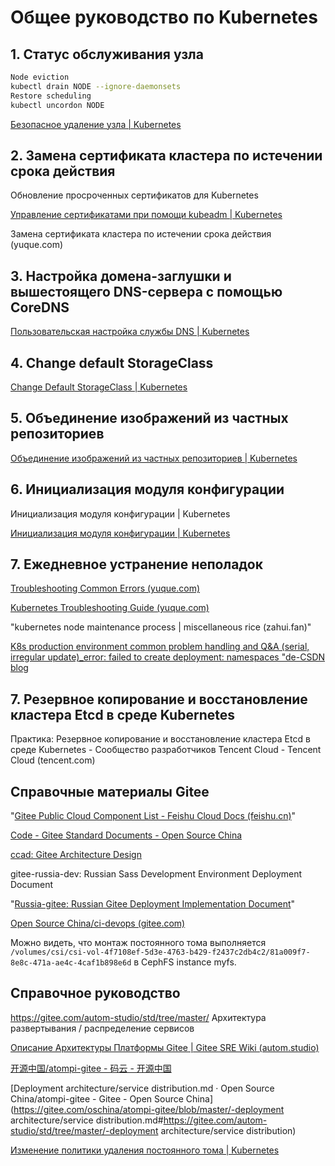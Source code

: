 # Общее руководство по Kubernetes

## 1. Статус обслуживания узла

```sh
Node eviction
kubectl drain NODE --ignore-daemonsets
Restore scheduling
kubectl uncordon NODE
```

[Безопасное удаление узла | Kubernetes](https://kubernetes.io/zh-cn/docs/tasks/administer-cluster/safely-drain-node/)



## 2. Замена сертификата кластера по истечении срока действия

Обновление просроченных сертификатов для Kubernetes

[Управление сертификатами при помощи kubeadm | Kubernetes](https://kubernetes.io/zh-cn/docs/tasks/administer-cluster/kubeadm/kubeadm-certs/)

Замена сертификата кластера по истечении срока действия (yuque.com)





## 3. Настройка домена-заглушки и вышестоящего DNS-сервера с помощью CoreDNS

[Пользовательская настройка службы DNS | Kubernetes](https://kubernetes.io/zh-cn/docs/tasks/administer-cluster/dns-custom-nameservers/)





## 4. Change default StorageClass

[Change Default StorageClass | Kubernetes](https://kubernetes.io/zh-cn/docs/tasks/administer-cluster/change-default-storage-class/)





## 5. Объединение изображений из частных репозиториев

[Объединение изображений из частных репозиториев | Kubernetes](https://kubernetes.io/zh-cn/docs/tasks/configure-pod-container/pull-image-private-registry/)





## 6. Инициализация модуля конфигурации

Инициализация модуля конфигурации | Kubernetes

[Инициализация модуля конфигурации | Kubernetes](https://kubernetes.io/zh-cn/docs/tasks/configure-pod-container/static-pod/)





## 7. Ежедневное устранение неполадок

[Troubleshooting Common Errors (yuque.com)](https://www.yuque.com/cuiliang0302/kubernetes/mrdyeu)

[Kubernetes Troubleshooting Guide (yuque.com)](https://www.yuque.com/imroc/kubernetes-troubleshooting)

"kubernetes node maintenance process | miscellaneous rice (zahui.fan)"

[K8s production environment common problem handling and Q&A (serial, irregular update)_error: failed to create deployment: namespaces "de-CSDN blog](https://blog.csdn.net/MyySophia/article/details/131679994)





## 7. Резервное копирование и восстановление кластера Etcd в среде Kubernetes

Практика: Резервное копирование и восстановление кластера Etcd в среде Kubernetes - Сообщество разработчиков Tencent Cloud - Tencent Cloud (tencent.com)




## Справочные материалы Gitee

"[‌‍‍﻿‬﻿‌⁡﻿⁡⁣⁢‍⁡⁡⁡‍⁢⁢‌﻿⁢‍⁢⁢‬‬‬‬‍⁡﻿⁢‌⁣﻿‬⁡⁣⁣⁢Gitee Public Cloud Component List - Feishu Cloud Docs (feishu.cn)](https://oschina-sz.feishu.cn/wiki/wikcnSCfAZJYob8N33THzvIJsRe)"

[Code - Gitee Standard Documents - Open Source China](https://e.gitee.com/oschina/repos/oschina/std/sources)

[ccad: Gitee Architecture Design](https://gitee.com/oscstudio/ccad#/oscstudio/ccad/blob/master/docs/2020/rime.md)

gitee-russia-dev: Russian Sass Development Environment Deployment Document

"[Russia-gitee: Russian Gitee Deployment Implementation Document](https://gitee.com/oschina/russia-gitee)"

[Open Source China/ci-devops (gitee.com)](https://gitee.com/oschina/ci-dev-ops)



Можно видеть, что монтаж постоянного тома выполняется `/volumes/csi/csi-vol-4f7108ef-5d3e-4763-b429-f2437c2db4c2/81a009f7-8e8c-471a-ae4c-4caf1b898e6d` в CephFS instance myfs.



## Справочное руководство



https://gitee.com/autom-studio/std/tree/master/ Архитектура развертывания / распределение сервисов

[Описание Архитектуры Платформы Gitee | Gitee SRE Wiki (autom.studio)](https://wiki.autom.studio/zh/Gitee/生产环境/Specifications/gitee平台架构说明)

[开源中国/atompi-gitee - 码云 - 开源中国](https://gitee.com/oschina/atompi-gitee/tree/master)

[Deployment architecture/service distribution.md · Open Source China/atompi-gitee - Gitee - Open Source China](https://gitee.com/oschina/atompi-gitee/blob/master/-deployment architecture/service distribution.md#https://gitee.com/autom-studio/std/tree/master/-deployment architecture/service distribution)

[Изменение политики удаления постоянного тома | Kubernetes](https://kubernetes.io/zh-cn/docs/tasks/administer-cluster/change-pv-reclaim-policy/)